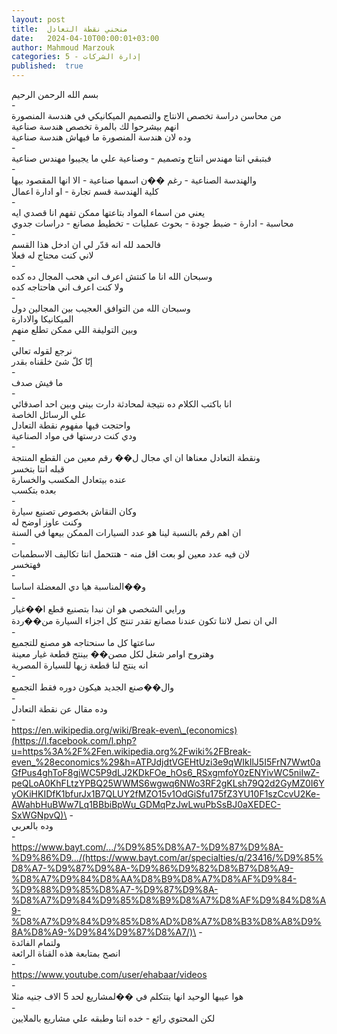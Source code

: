 ```yaml
---
layout: post
title:  منحني نقطة التعادل
date:   2024-04-10T00:00:01+03:00
author: Mahmoud Marzouk
categories: 5 - إدارة الشركات
published:  true
---
```

بسم الله الرحمن الرحيم\
-\
من محاسن دراسة تخصص الانتاج والتصميم الميكانيكي في هندسة
المنصورة\
انهم بيشرحوا لك بالمرة تخصص هندسة صناعية\
وده لان هندسة المنصورة ما فيهاش هندسة صناعية\
-\
فبتبقي انتا مهندس انتاج وتصميم - وصناعية علي ما يجيبوا مهندس
صناعية\
-\
والهندسة الصناعية - رغم ��ن اسمها صناعية - الا انها المقصود
بيها\
كلية الهندسة قسم تجارة - او ادارة اعمال\
-\
يعني من اسماء المواد بتاعتها ممكن تفهم انا قصدي ايه\
محاسبة - ادارة - ضبط جودة - بحوث عمليات - تخطيط مصانع - دراسات
جدوي\
-\
فالحمد لله انه قدّر لي ان ادخل هذا القسم\
لاني كنت محتاج له فعلا\
-\
وسبحان الله انا ما كنتش اعرف اني هحب المجال ده كده\
ولا كنت اعرف اني هاحتاجه كده\
-\
وسبحان الله من التوافق العجيب بين المجالين دول\
الميكانيكا والادارة\
وبين التوليفة اللي ممكن تطلع منهم\
-\
نرجع لقوله تعالي\
إنّا كلّ شئ خلقناه بقدر\
-\
ما فيش صدف\
-\
انا باكتب الكلام ده نتيجة لمحادثة دارت بيني وبين احد
اصدقائي\
علي الرسائل الخاصة\
واحتجت فيها مفهوم نقطة التعادل\
ودي كنت درستها في مواد الصناعية\
-\
ونقطة التعادل معناها ان اي مجال ل�� رقم معين من القطع
المنتجة\
قبله انتا بتخسر\
عنده بيتعادل المكسب والخسارة\
بعده بتكسب\
-\
وكان النقاش بخصوص تصنيع سيارة\
وكنت عاوز اوضح له\
ان اهم رقم بالنسبة لينا هو عدد السيارات الممكن بيعها في
السنة\
-\
لان فيه عدد معين لو بعت اقل منه - هتتحمل انتا تكاليف
الاسطمبات\
فهتخسر\
-\
و��المناسبة هيا دي المعضلة اساسا\
-\
ورايي الشخصي هو ان نبدا بتصنيع قطع ا��غيار\
الي ان نصل لاننا تكون عندنا مصانع تقدر تنتج كل اجزاء السيارة
من��ردة\
-\
ساعتها كل ما سنحتاجه هو مصنع للتجميع\
وهتروح اوامر شغل لكل مصن�� بينتج قطعة غيار معينة\
انه ينتج لنا قطعة زيها للسيارة المصرية\
-\
وال��صنع الجديد هيكون دوره فقط التجميع\
-\
وده مقال عن نقطة التعادل\
-\
https://en.wikipedia.org/wiki/Break-even\_(economics)(https://l.facebook.com/l.php?u=https%3A%2F%2Fen.wikipedia.org%2Fwiki%2FBreak-even_%28economics%29&h=ATPJdjdtVGEHtUzi3e9qWIkIlJ5I5FrN7Wwt0aGfPus4ghToF8giWC5P9dLJ2KDkFOe_hOs6_RSxgmfoY0zENYivWC5niIwZ-peQLoA0KhFLtzYPBQ25WWMS6wgwq6NWo3RF2gKLsh79Q2d2GyMZ0I6YyOKiHKIDfK1bfurJx1B7QLUY2fMZO15v1OdGiSfu175fZ3YU10F1szCcvU2Ke-AWahbHuBWw7Lq1BBbiBpWu_GDMqPzJwLwuPbSsBJ0aXEDEC-SxWGNpvQ)\
-\
وده بالعربي\
-\
https://www.bayt.com/.../%D9%85%D8%A7-%D9%87%D9%8A-%D9%86%D9.../(https://www.bayt.com/ar/specialties/q/23416/%D9%85%D8%A7-%D9%87%D9%8A-%D9%86%D9%82%D8%B7%D8%A9-%D8%A7%D9%84%D8%AA%D8%B9%D8%A7%D8%AF%D9%84-%D9%88%D9%85%D8%A7-%D9%87%D9%8A-%D8%A7%D9%84%D9%85%D8%B9%D8%A7%D8%AF%D9%84%D8%A9-%D8%A7%D9%84%D9%85%D8%AD%D8%A7%D8%B3%D8%A8%D9%8A%D8%A9-%D9%84%D9%87%D8%A7/)\
-\
ولتمام الفائدة\
انصح بمتابعة هذه القناة الرائعة\
-\
<https://www.youtube.com/user/ehabaar/videos>\
-\
هوا عيبها الوحيد انها بتتكلم في ��لمشاريع لحد 5 الاف جنيه
مثلا\
-\
لكن المحتوي رائع - خده انتا وطبقه علي مشاريع بالملايين
